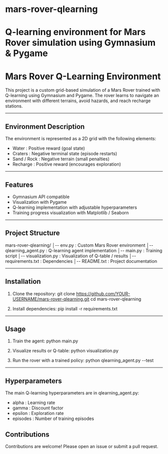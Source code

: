 # mars-rover-qlearning
Q-learning environment for Mars Rover simulation using Gymnasium &amp; Pygame
=====================================================
 Mars Rover Q-Learning Environment
=====================================================

This project is a custom grid-based simulation of a Mars Rover
trained with Q-learning using Gymnasium and Pygame. The rover
learns to navigate an environment with different terrains,
avoid hazards, and reach recharge stations.

-----------------------------------------------------
 Environment Description
-----------------------------------------------------
The environment is represented as a 2D grid with the following elements:

- Water       : Positive reward (goal state)
- Craters     : Negative terminal state (episode restarts)
- Sand / Rock : Negative terrain (small penalties)
- Recharge    : Positive reward (encourages exploration)

-----------------------------------------------------
 Features
-----------------------------------------------------
- Gymnasium API compatible
- Visualization with Pygame
- Q-learning implementation with adjustable hyperparameters
- Training progress visualization with Matplotlib / Seaborn

-----------------------------------------------------
 Project Structure
-----------------------------------------------------
mars-rover-qlearning/
│-- env.py               : Custom Mars Rover environment
│-- qlearning_agent.py   : Q-learning agent implementation
│-- main.py              : Training script
│-- visualization.py     : Visualization of Q-table / results
│-- requirements.txt     : Dependencies
│-- README.txt           : Project documentation

-----------------------------------------------------
 Installation
-----------------------------------------------------
1. Clone the repository:
   git clone https://github.com/YOUR-USERNAME/mars-rover-qlearning.git
   cd mars-rover-qlearning

2. Install dependencies:
   pip install -r requirements.txt

-----------------------------------------------------
 Usage
-----------------------------------------------------
1. Train the agent:
   python main.py

2. Visualize results or Q-table:
   python visualization.py

3. Run the rover with a trained policy:
   python qlearning_agent.py --test

-----------------------------------------------------
 Hyperparameters
-----------------------------------------------------
The main Q-learning hyperparameters are in qlearning_agent.py:
- alpha    : Learning rate
- gamma    : Discount factor
- epsilon  : Exploration rate
- episodes : Number of training episodes

 Contributions
-----------------------------------------------------
Contributions are welcome! Please open an issue or submit a pull request.
